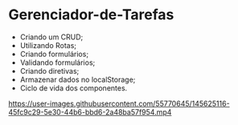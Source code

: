 # Gerenciador-de-Tarefas
- Criando um CRUD;
- Utilizando Rotas;
- Criando formulários;
- Validando formulários;
- Criando diretivas;
- Armazenar dados no localStorage;
- Ciclo de vida dos componentes.


https://user-images.githubusercontent.com/55770645/145625116-45fc9c29-5e30-44b6-bbd6-2a48ba57f954.mp4


